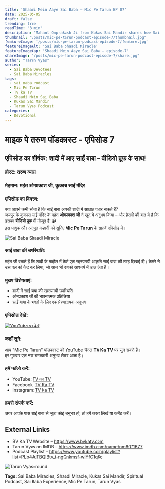 ```yaml
---
title: 'Shaadi Mein Aaye Sai Baba – Mic Pe Tarun EP 07'
date: 2025-05-05
draft: false
trending: true
readTime: "3 min"
description: "Mahant Omprakash Ji from Kukas Sai Mandir shares how Sai Baba miraculously appeared at his wedding — with video proof!"
thumbnail: "/posts/mic-pe-tarun-podcast-episode-7/thumbnail.jpg"
featureImage: "/posts/mic-pe-tarun-podcast-episode-7/feature.jpg"
featureImageAlt: 'Sai Baba Shaadi Miracle'
featureImageCap: 'Shaadi Mein Aaye Sai Baba – episode-7'
shareImage: "/posts/mic-pe-tarun-podcast-episode-7/share.jpg"
author: "Tarun Vyas"
series:
  - Sai Baba Devotees
  - Sai Baba Miracles
tags:
  - Sai Baba Podcast
  - Mic Pe Tarun
  - TV ka TV
  - Shaadi Mein Sai Baba
  - Kukas Sai Mandir
  - Tarun Vyas Podcast
categories:
  - Devotional
---
```


# माइक पे तरुण पॉडकास्ट - एपिसोड 7

## एपिसोड का शीर्षक: शादी में आए साईं बाबा – वीडियो प्रूफ के साथ!

### होस्ट: तरुण व्यास  
### मेहमान: महंत ओमप्रकाश जी, कुकास साईं मंदिर

### एपिसोड का विवरण:
क्या आपने कभी सोचा है कि साईं बाबा आपकी शादी में साक्षात पधार सकते हैं?  
जयपुर के कुकास साईं मंदिर के महंत **ओमप्रकाश जी** ने खुद ये अनुभव किया – और हैरानी की बात ये है कि इसका **वीडियो प्रूफ** भी मौजूद है! 📹  
इस भावुक और अद्भुत कहानी को सुनिए **Mic Pe Tarun** के सातवें एपिसोड में।

![Sai Baba Shaadi Miracle](/posts/mic-pe-tarun-podcast-episode-7/feature.jpg)

### साईं बाबा की उपस्थिति:
महंत जी बताते हैं कि शादी के माहौल में कैसे एक रहस्यमयी आकृति साईं बाबा की तरह दिखाई दी। कैमरे ने उस पल को कैद कर लिया, जो आज भी सबको आश्चर्य में डाल देता है।

### मुख्य विशेषताएं:
- शादी में साईं बाबा की रहस्यमयी उपस्थिति
- ओमप्रकाश जी की भावनात्मक प्रतिक्रिया
- साईं बाबा के भक्तों के लिए एक प्रेरणादायक अनुभव

### एपिसोड देखें:
[![YouTube पर देखें](https://img.youtube.com/vi/dMKSztuqEGM/0.jpg)](https://youtu.be/dMKSztuqEGM)

### कहाँ सुने:
आप "Mic Pe Tarun" पॉडकास्ट को YouTube चैनल **TV Ka TV** पर सुन सकते हैं।  
हर गुरुवार एक नया चमत्कारी अनुभव लेकर आता है।

### हमें फॉलो करें:
- YouTube: [TV का TV](https://www.youtube.com/@TVKATV)  
- Facebook: [TV Ka TV](https://www.facebook.com/share/1FWhZ5cWTT/?mibextid=wwXIfr)  
- Instagram: [TV ka TV](https://www.instagram.com/tvkatv_hindu_dharma_channel?igsh=NDI3OTJlaTg3Z2E%3D&utm_source=qr)

### हमसे संपर्क करें:
अगर आपके पास साईं बाबा से जुड़ा कोई अनुभव हो, तो हमें ज़रूर लिखें या कमेंट करें।

## External Links
- BV Ka TV Website – https://www.bvkatv.com  
- Tarun Vyas on IMDB – https://www.imdb.com/name/nm6071677  
- Podcast Playlist – https://www.youtube.com/playlist?list=PLb4JuTBQlBtv_i-ngQnkmsf-wiYfC1q6c  

![Tarun Vyas::round](/images/profile.png)

**Tags:** Sai Baba Miracles, Shaadi Miracle, Kukas Sai Mandir, Spiritual Podcast, Sai Baba Experience, Mic Pe Tarun, Tarun Vyas
